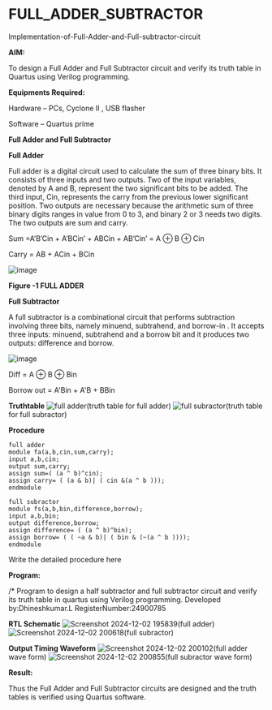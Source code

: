# FULL_ADDER_SUBTRACTOR

Implementation-of-Full-Adder-and-Full-subtractor-circuit

**AIM:**

To design a Full Adder and Full Subtractor circuit and verify its truth table in Quartus using Verilog programming.

**Equipments Required:**

Hardware – PCs, Cyclone II , USB flasher

Software – Quartus prime

**Full Adder and Full Subtractor**

**Full Adder**

Full adder is a digital circuit used to calculate the sum of three binary bits. It consists of three inputs and two outputs. Two of the input variables, denoted by A and B, represent the two significant bits to be added. The third input, Cin, represents the carry from the previous lower significant position. Two outputs are necessary because the arithmetic sum of three binary digits ranges in value from 0 to 3, and binary 2 or 3 needs two digits. The two outputs are sum and carry.

Sum =A’B’Cin + A’BCin’ + ABCin + AB’Cin’ = A ⊕ B ⊕ Cin 

Carry = AB + ACin + BCin

![image](https://github.com/naavaneetha/FULL_ADDER_SUBTRACTOR/assets/154305477/0f30ba51-5ffb-4198-845f-18e054f675e7)

**Figure -1 FULL ADDER**

**Full Subtractor**

A full subtractor is a combinational circuit that performs subtraction involving three bits, namely minuend, subtrahend, and borrow-in . It accepts three inputs: minuend, subtrahend and a borrow bit and it produces two outputs: difference and borrow.

![image](https://github.com/naavaneetha/FULL_ADDER_SUBTRACTOR/assets/154305477/02b24f51-ab51-4304-9ad6-7b81ffc1ead5)

Diff = A ⊕ B ⊕ Bin 

Borrow out = A'Bin + A'B + BBin

**Truthtable**
![full adder](https://github.com/user-attachments/assets/f770c709-3e33-4c86-8bf6-8ea08cb3d16a)(truth table for full adder)
![full subractor](https://github.com/user-attachments/assets/37338be2-2163-4fda-90f2-784c08d8c2af)(truth table for full subractor)



**Procedure**
```
full adder
module fa(a,b,cin,sum,carry);
input a,b,cin;
output sum,carry;
assign sum=( (a ^ b)^cin);
assign carry= ( (a & b)| ( cin &(a ^ b )));
endmodule
```
```
full subractor
module fs(a,b,bin,difference,borrow);
input a,b,bin;
output difference,borrow;
assign difference= ( (a ^ b)^bin);
assign borrow= ( ( ~a & b)| ( bin & (~(a ^ b ))));
endmodule
```





Write the detailed procedure here

**Program:**

/* Program to design a half subtractor and full subtractor circuit and verify its truth table in quartus using Verilog programming.
Developed by:Dhineshkumar.L
RegisterNumber:24900785


**RTL Schematic**
![Screenshot 2024-12-02 195839](https://github.com/user-attachments/assets/e0faea39-8ca1-4dc7-a96a-6d055f5ec00d)(full adder)
![Screenshot 2024-12-02 200618](https://github.com/user-attachments/assets/69b4133b-67a6-4466-bab3-f421106f8348)(full subractor)



**Output Timing Waveform**
![Screenshot 2024-12-02 200102](https://github.com/user-attachments/assets/8fdbd39f-a855-4668-b835-8272b80ff5ee)(full adder wave form)
![Screenshot 2024-12-02 200855](https://github.com/user-attachments/assets/fd908239-6cd8-4f5a-903d-609f20fb5a41)(full subractor wave form)


**Result:**

Thus the Full Adder and Full Subtractor circuits are designed and the truth tables is verified using Quartus software.



